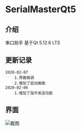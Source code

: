 # SerialMasterQt5

## 介绍
串口助手
	基于Qt 5.12.6 LTS

## 更新记录
	2020-02-07
		1.界面微调
		2.增加了启动画面
	2020-02-06 
		1.增加了指令发送功能

## 界面
![截图](http://logicpi-img.21up.cn/blog_pic/20200206163018.png)